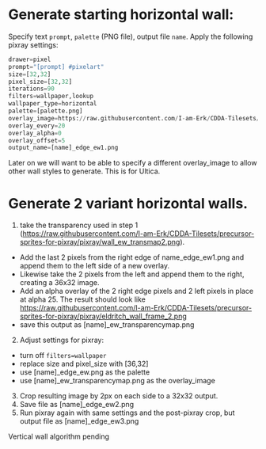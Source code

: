 # Generate starting horizontal wall:

Specify text `prompt`, `palette` (PNG file), output file `name`.
Apply the following pixray settings:

```python
drawer=pixel
prompt="[prompt] #pixelart"
size=[32,32]
pixel_size=[32,32]
iterations=90
filters=wallpaper,lookup
wallpaper_type=horizontal
palette=[palette.png]
overlay_image=https://raw.githubusercontent.com/I-am-Erk/CDDA-Tilesets/precursor-sprites-for-pixray/pixray/wall_ew_transmap2.png
overlay_every=20
overlay_alpha=0
overlay_offset=5
output_name=[name]_edge_ew1.png

```

Later on we will want to be able to specify a different overlay_image to allow other wall styles to generate. This is for Ultica.

# Generate 2 variant horizontal walls.
1. take the transparency used in step 1 (https://raw.githubusercontent.com/I-am-Erk/CDDA-Tilesets/precursor-sprites-for-pixray/pixray/wall_ew_transmap2.png). 
- Add the last 2 pixels from the right edge of name_edge_ew1.png and append them to the left side of a new overlay. 
- Likewise take the 2 pixels from the left and append them to the right, creating a 36x32 image.
-  Add an alpha overlay of the 2 right edge pixels and 2 left pixels in place at alpha 25. The result should look like https://raw.githubusercontent.com/I-am-Erk/CDDA-Tilesets/precursor-sprites-for-pixray/pixray/eldritch_wall_frame_2.png
-  save this output as [name]_ew_transparencymap.png
2. Adjust settings for pixray:
- turn off `filters=wallpaper`
- replace size and pixel_size with [36,32]
- use [name]_edge_ew.png as the palette
- use [name]_ew_transparencymap.png as the overlay_image
3. Crop resulting image by 2px on each side to a 32x32 output.
4. Save file as [name]_edge_ew2.png
5. Run pixray again with same settings and the post-pixray crop, but output file as [name]_edge_ew3.png


Vertical wall algorithm pending
